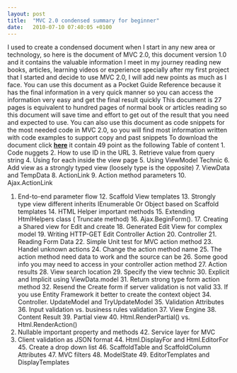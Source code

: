 ```yaml
---
layout: post
title:  "MVC 2.0 condensed summary for beginner"
date:   2010-07-10 07:40:05 +0100
---
```


I used to create a condensed document when I start in any new area or
technology, so here is the document of MVC 2.0, this document version
1.0 and it contains the valuable information I meet in my journey
reading new books, articles, learning videos or experience specially
after my first project that I started and decide to use MVC 2.0, I will
add new points as much as I face. You can use this document as a Pocket
Guide Reference because it has the final information in a very quick
manner so you can access the information very easy and get the final
result quickly This document is 27 pages is equivalent to hundred pages
of normal book or articles reading so this document will save time and
effort to get out of the result that you need and expected to use. You
can also use this document as code snippets for the most needed code in
MVC 2.0, so you will find most information written with code examples to
support copy and past snippets To download the document click
[**here**](http://cid-4bcaa16d27b46600.office.live.com/browse.aspx/Blog%20Files/MVC%202/MVC%202%20condensed%20summary%20for%20beginner)
it contain 49 point as the following Table of content 1. Code nuggets 2.
How to use ID in the URL 3. Retrieve value from query string 4. Using
for each inside the view page 5. Using ViewModel Technic 6. Add view as
a strongly typed view (loosely type is the opposite) 7. ViewData and
TempData 8. ActionLink 9. Action method parameters 10. Ajax.ActionLink
1.  End-to-end parameter flow 12. Scaffold View templates 13. Strongly
type view different inherits IEnumerable Or Object based on Scaffold
templates 14. HTML Helper important methods 15. Extending HtmlHelpers
class ( Truncate method) 16. Ajax.BeginForm(). 17. Creating a Shared
view for Edit and create 18. Generated Edit View for complex model 19.
Writing HTTP-GET Edit Controller Action 20. Controller 21. Reading Form
Data 22. Simple Unit test for MVC action method 23. Handel unknown
actions 24. Change the action method name 25. The action method need
data to work and the source can be 26. Some good info you may need to
access in your controller action method 27. Action results 28. View
search location 29. Specify the view technic 30. Explicit and Implicit
using ViewData.model 31. Return strong type form action method 32.
Resend the Create form if server validation is not valid 33. If you use
Entity Framework it better to create the context object 34. Controller.
UpdateModel and TryUpdateModel 35. Validation Attributes 36. Input
validation vs. business rules validation 37. View Engine 38. Content
Result 39. Partial view 40. Html.RenderPartial() vs. Html.RenderAction()
1.  Nullable important property and methods 42. Service layer for MVC
2.  Client validation as JSON format 44. Html.DisplayFor and
Html.EditorFor 45. Create a drop down list 46. ScaffoldTable and
ScaffoldColumn Attributes 47. MVC filters 48. ModelState 49.
EditorTemplates and DisplayTemplates